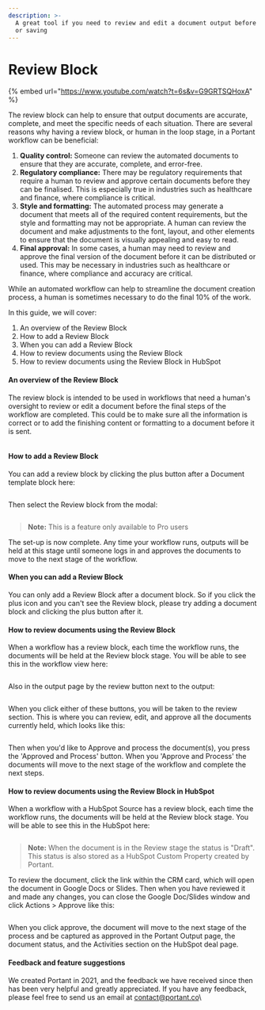 ```yaml
---
description: >-
  A great tool if you need to review and edit a document output before sending
  or saving
---
```


# Review Block

{% embed url="https://www.youtube.com/watch?t=6s&v=G9GRTSQHoxA" %}

The review block can help to ensure that output documents are accurate, complete, and meet the specific needs of each situation. There are several reasons why having a review block, or human in the loop stage, in a Portant workflow can be beneficial:

1. **Quality control:** Someone can review the automated documents to ensure that they are accurate, complete, and error-free.
2. **Regulatory compliance:** There may be regulatory requirements that require a human to review and approve certain documents before they can be finalised. This is especially true in industries such as healthcare and finance, where compliance is critical.
3. **Style and formatting:** The automated process may generate a document that meets all of the required content requirements, but the style and formatting may not be appropriate. A human can review the document and make adjustments to the font, layout, and other elements to ensure that the document is visually appealing and easy to read.
4. **Final approval:** In some cases, a human may need to review and approve the final version of the document before it can be distributed or used. This may be necessary in industries such as healthcare or finance, where compliance and accuracy are critical.

While an automated workflow can help to streamline the document creation process, a human is sometimes necessary to do the final 10% of the work.

In this guide, we will cover:

1. An overview of the Review Block
2. How to add a Review Block
3. When you can add a Review Block
4. How to review documents using the Review Block
5. How to review documents using the Review Block in HubSpot

#### An overview of the Review Block

The review block is intended to be used in workflows that need a human's oversight to review or edit a document before the final steps of the workflow are completed. This could be to make sure all the information is correct or to add the finishing content or formatting to a document before it is sent.

<figure><img src="https://assets-global.website-files.com/5f3b57b5405f8bd0f98b5e14/643fd1a59b7b53e61cda8682_Review%20Block%20%E2%80%93%202.png" alt=""><figcaption></figcaption></figure>

#### How to add a Review Block

You can add a review block by clicking the plus button after a Document template block here:

<figure><img src="https://assets-global.website-files.com/5f3b57b5405f8bd0f98b5e14/643fd01e1f8b411f3c872fe5_Review%20Block%20-%201.png" alt=""><figcaption></figcaption></figure>

Then select the Review block from the modal:

<figure><img src="https://assets-global.website-files.com/5f3b57b5405f8bd0f98b5e14/643fd03b4ca8967da15a95b8_Review%20Block%20%E2%80%93%201.png" alt=""><figcaption></figcaption></figure>

> **Note:** This is a feature only available to Pro users

The set-up is now complete. Any time your workflow runs, outputs will be held at this stage until someone logs in and approves the documents to move to the next stage of the workflow.

#### When you can add a Review Block

You can only add a Review Block after a document block. So if you click the plus icon and you can't see the Review block, please try adding a document block and clicking the plus button after it.

#### How to review documents using the Review Block

When a workflow has a review block, each time the workflow runs, the documents will be held at the Review block stage. You will be able to see this in the workflow view here:

<figure><img src="https://assets-global.website-files.com/5f3b57b5405f8bd0f98b5e14/643fd0ff018b334ef3d60518_Review%20Block%20%E2%80%93%205.png" alt=""><figcaption></figcaption></figure>

Also in the output page by the review button next to the output:

<figure><img src="https://assets-global.website-files.com/5f3b57b5405f8bd0f98b5e14/643fd19028495647b5523054_Review%20Block%20%E2%80%93%204.png" alt=""><figcaption></figcaption></figure>

When you click either of these buttons, you will be taken to the review section. This is where you can review, edit, and approve all the documents currently held, which looks like this:

<figure><img src="https://assets-global.website-files.com/5f3b57b5405f8bd0f98b5e14/649d005e6c76fa917aa27fad_Review%20Block%20%E2%80%93%206.png" alt=""><figcaption></figcaption></figure>

Then when you'd like to Approve and process the document(s), you press the 'Approved and Process' button. When you 'Approve and Process' the documents will move to the next stage of the workflow and complete the next steps.

#### How to review documents using the Review Block in HubSpot

When a workflow with a HubSpot Source has a review block, each time the workflow runs, the documents will be held at the Review block stage. You will be able to see this in the HubSpot here:

<figure><img src="https://assets-global.website-files.com/5f3b57b5405f8bd0f98b5e14/651e3f269c211dc2a1153ba1_pika-1696480971498-1x.png" alt=""><figcaption></figcaption></figure>

> **Note:** When the document is in the Review stage the status is "Draft". This status is also stored as a HubSpot Custom Property created by Portant.

To review the document, click the link within the CRM card, which will open the document in Google Docs or Slides. Then when you have reviewed it and made any changes, you can close the Google Doc/Slides window and click Actions > Approve like this:

<figure><img src="https://assets-global.website-files.com/5f3b57b5405f8bd0f98b5e14/651e41111695bd277b44548b_pika-1696481047651-1x.png" alt=""><figcaption></figcaption></figure>

When you click approve, the document will move to the next stage of the process and be captured as approved in the Portant Output page, the document status, and the Activities section on the HubSpot deal page.

#### Feedback and feature suggestions

We created Portant in 2021, and the feedback we have received since then has been very helpful and greatly appreciated. If you have any feedback, please feel free to send us an email at [contact@portant.co](mailto:contact@portant.co)\
